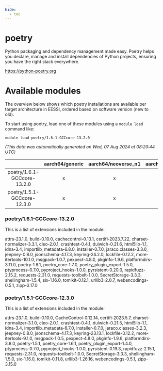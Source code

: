 ```yaml
---
hide:
  - toc
---
```


poetry
======


Python packaging and dependency management made easy. Poetry helps you declare, manage and install dependencies of Python projects, ensuring you have the right stack everywhere.

https://python-poetry.org
# Available modules


The overview below shows which poetry installations are available per target architecture in EESSI, ordered based on software version (new to old).

To start using poetry, load one of these modules using a `module load` command like:

```shell
module load poetry/1.6.1-GCCcore-13.2.0
```

*(This data was automatically generated on Wed, 07 Aug 2024 at 08:20:44 UTC)*  

| |aarch64/generic|aarch64/neoverse_n1|aarch64/neoverse_v1|x86_64/generic|x86_64/amd/zen2|x86_64/amd/zen3|x86_64/amd/zen4|x86_64/intel/haswell|x86_64/intel/skylake_avx512|
| :---: | :---: | :---: | :---: | :---: | :---: | :---: | :---: | :---: | :---: |
|poetry/1.6.1-GCCcore-13.2.0|x|x|x|x|x|x|x|x|x|
|poetry/1.5.1-GCCcore-12.3.0|x|x|x|x|x|x|x|x|x|


### poetry/1.6.1-GCCcore-13.2.0

This is a list of extensions included in the module:

attrs-23.1.0, build-0.10.0, cachecontrol-0.13.1, certifi-2023.7.22, charset-normalizer-3.3.1, cleo-2.0.1, crashtest-0.4.1, dulwich-0.21.6, html5lib-1.1, idna-3.4, importlib_metadata-6.8.0, installer-0.7.0, jaraco.classes-3.3.0, jeepney-0.8.0, jsonschema-4.17.3, keyring-24.2.0, lockfile-0.12.2, more-itertools-10.1.0, msgpack-1.0.7, pexpect-4.8.0, pkginfo-1.9.6, platformdirs-3.11.0, poetry-1.6.1, poetry_core-1.7.0, poetry_plugin_export-1.5.0, ptyprocess-0.7.0, pyproject_hooks-1.0.0, pyrsistent-0.20.0, rapidfuzz-2.15.2, requests-2.31.0, requests-toolbelt-1.0.0, SecretStorage-3.3.3, shellingham-1.5.4, six-1.16.0, tomlkit-0.12.1, urllib3-2.0.7, webencodings-0.5.1, zipp-3.17.0

### poetry/1.5.1-GCCcore-12.3.0

This is a list of extensions included in the module:

attrs-23.1.0, build-0.10.0, CacheControl-0.12.14, certifi-2023.5.7, charset-normalizer-3.1.0, cleo-2.0.1, crashtest-0.4.1, dulwich-0.21.5, html5lib-1.1, idna-3.4, importlib_metadata-6.7.0, installer-0.7.0, jaraco.classes-3.2.3, jeepney-0.8.0, jsonschema-4.17.3, keyring-23.13.1, lockfile-0.12.2, more-itertools-9.1.0, msgpack-1.0.5, pexpect-4.8.0, pkginfo-1.9.6, platformdirs-3.8.0, poetry-1.5.1, poetry_core-1.6.1, poetry_plugin_export-1.4.0, ptyprocess-0.7.0, pyproject_hooks-1.0.0, pyrsistent-0.19.3, rapidfuzz-2.15.1, requests-2.31.0, requests-toolbelt-1.0.0, SecretStorage-3.3.3, shellingham-1.5.0, six-1.16.0, tomlkit-0.11.8, urllib3-1.26.16, webencodings-0.5.1, zipp-3.15.0